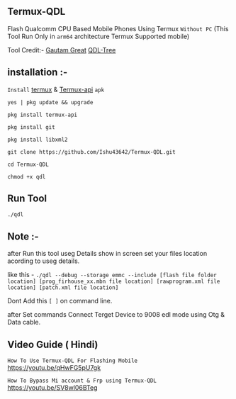 ## Termux-QDL
Flash Qualcomm CPU Based Mobile Phones Using Termux ```Without PC```
(This Tool Run Only in ```arm64``` architecture Termux Supported mobile)

Tool Credit:- [Gautam Great](https://github.com/GautamGreat)
[QDL-Tree](https://github.com/bmx666/qdl/tree/sparse)

## installation :- 

```Install``` [termux](https://f-droid.org/repo/com.termux_118.apk) & [Termux-api](https://f-droid.org/repo/com.termux.api_51.apk) ```apk```
```console
yes | pkg update && upgrade
```
```console
pkg install termux-api
```
```console
pkg install git
```
```console
pkg install libxml2
```
```console
git clone https://github.com/Ishu43642/Termux-QDL.git
```
```console
cd Termux-QDL
```
```console
chmod +x qdl
```

## Run Tool
```console
./qdl
```


## Note :-
after Run this tool useg Details show in screen set your files location acording to useg details.

like this - ```./qdl --debug --storage emmc --include [flash file folder location] [prog_firhouse_xx.mbn file location] [rawprogram.xml file location] [patch.xml file location]```

Dont Add this ```[ ]``` on command line.

after Set commands Connect Terget Device to 9008 edl mode using Otg & Data cable.

## Video Guide ( Hindi)

```How To Use Termux-QDL For Flashing Mobile```
https://youtu.be/qHwFG5pU7gk

```How To Bypass Mi account & Frp using Termux-QDL```
https://youtu.be/SV8wl06BTeg

